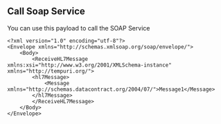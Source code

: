 ## Call Soap Service

You can use this payload to call the SOAP Service

```
<?xml version="1.0" encoding="utf-8"?>
<Envelope xmlns="http://schemas.xmlsoap.org/soap/envelope/">
    <Body>
        <ReceiveHL7Message xmlns:xsi="http://www.w3.org/2001/XMLSchema-instance" xmlns="http://tempuri.org/">
        <hl7Message>
            <Message xmlns="http://schemas.datacontract.org/2004/07/">Message1</Message>
        </hl7Message>
        </ReceiveHL7Message>
    </Body>
</Envelope>
```